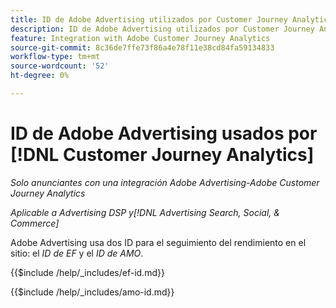 ```yaml
---
title: ID de Adobe Advertising utilizados por Customer Journey Analytics
description: ID de Adobe Advertising utilizados por Customer Journey Analytics
feature: Integration with Adobe Customer Journey Analytics
source-git-commit: 8c36de7ffe73f86a4e78f11e38cd84fa59134833
workflow-type: tm+mt
source-wordcount: '52'
ht-degree: 0%

---
```


# ID de Adobe Advertising usados por [!DNL Customer Journey Analytics]

*Solo anunciantes con una integración Adobe Advertising-Adobe Customer Journey Analytics*

*Aplicable a Advertising DSP y[!DNL Advertising Search, Social, & Commerce]*

Adobe Advertising usa dos ID para el seguimiento del rendimiento en el sitio: el *ID de EF* y el *ID de AMO*.

<!-- Rewrite for CJA:

When an ad impression occurs, Adobe Advertising creates the AMO ID and EF ID values and stores them. For click-through traffic, these IDs are included in the landing page URL using the `ef_id` and `s_kwcid` (for the AMO ID) query string parameters.

Adobe Advertising distinguishes between a click-through or view-through entry to the website using the following criteria:

* A view-through entry is captured when a user visits the site after viewing an ad but not clicking it. [!DNL Analytics] or Web SDK records a view-through if two conditions are met:

    * The visitor has no click-throughs for a [!DNL DSP] or [!DNL Search, Social, & Commerce] ad during the [click lookback window](/help/integrations/analytics/prerequisites.md#lookback-a4adc).

    * The visitor has seen at least one [!DNL DSP] ad during the [impression lookback window](/help/integrations/analytics/prerequisites.md#lookback-a4adc). The last impression is passed as the view-through.

* A click-through entry is captured when a site visitor clicks an ad before entering the site. [!DNL Analytics] or Web SDK captures a click-through when either of the following conditions occurs:

    * The URL includes an EF ID and AMO ID as added to the landing page URL by Adobe Advertising.

    * The URL contains no tracking codes, but the Adobe Advertising JavaScript code detects a click within the last two minutes.

![Adobe Advertising view-based [!DNL Analytics] integration](/help/integrations/assets/a4adc-view-through-process.png)

*Figure 1: Adobe Advertising view-based [!DNL Analytics] integration*

![Adobe Advertising click URL-based [!DNL Analytics] integration](/help/integrations/assets/a4adc-click-through-process.png)

*Figure 2: Adobe Advertising click URL-based [!DNL Analytics] integration*

-->

<!-- ## Adobe Advertising EF IDs -->

{{$include /help/_includes/ef-id.md}}

<!-- ## Adobe Advertising AMO IDs {#amo-id} -->

{{$include /help/_includes/amo-id.md}}

<!-- rewrite for CJA:

### AMO ID Dimension in [!DNL Customer Journey Analytics]

In Analytics reports, you can find AMO ID data by searching for the [!UICONTROL AMO ID] dimension and using the [!UICONTROL AMO ID Instances] metric. The [!UICONTROL AMO ID] dimension houses all AMO ID values captured, whereas the [!UICONTROL AMO ID Instances] metric indicates how often an AMO ID value was captured by the site. For example, if the same search ad was clicked four times but Analytics tracked seven site entries, then [!UICONTROL AMO ID Instances] would be seven (7) and [!UICONTROL Clicks] would be four (4).

For any reporting or auditing within [!DNL Analytics], the best practice is to use the AMO ID along with its corresponding instance. For more information, see "[Click-Through Data Validation for [!DNL Analytics for Advertising]](data-variances.md#data-validation)" in "Expected Data Variances Between [!DNL Analytics] and Adobe Advertising."

-->
